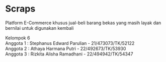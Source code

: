 # Scraps
Platform E-Commerce khusus jual-beli barang bekas yang masih layak dan bernilai untuk digunakan kembali

Kelompok 6  
Anggota 1 : Stephanus Edward Parulian - 21/473073/TK/52122    
Anggota 2 : Athaya Harmana Putri - 22/492673/TK/53930  
Anggota 3 : Rizkita Alisha Ramadhani - 22/494942/TK/54347  